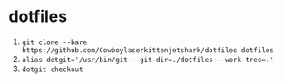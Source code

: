 # dotfiles
1. ```git clone --bare https://github.com/Cowboylaserkittenjetshark/dotfiles dotfiles```</br>
2. ```alias dotgit='/usr/bin/git --git-dir=./dotfiles --work-tree=.'```</br>
3. ```dotgit checkout```
